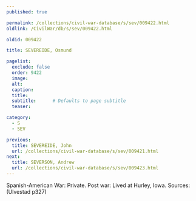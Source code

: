 ```yaml
---
published: true

permalink: /collections/civil-war-database/s/sev/009422.html
oldlink: /CivilWar/db/s/sev/009422.html

oldid: 009422

title: SEVEREIDE, Osmund

pagelist:
  exclude: false
  order: 9422
  image: 
  alt:
  caption:
  title:
  subtitle:      # Defaults to page subtitle
  teaser:

category: 
  - S 
  - SEV

previous:
  title: SEVEREIDE, John
  url: /collections/civil-war-database/s/sev/009421.html  
next:
  title: SEVERSON, Andrew
  url: /collections/civil-war-database/s/sev/009423.html   
---
```

Spanish-American War: Private. Post war: Lived at Hurley, Iowa. Sources: (Ulvestad p327)